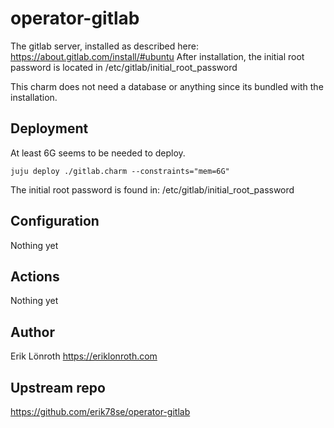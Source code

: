# operator-gitlab
  The gitlab server, installed as described here: https://about.gitlab.com/install/#ubuntu
  After installation, the initial root password is located in /etc/gitlab/initial_root_password

This charm does not need a database or anything since its bundled with the installation.


## Deployment

At least 6G seems to be needed to deploy.

    juju deploy ./gitlab.charm --constraints="mem=6G"

The initial root password is found in: /etc/gitlab/initial_root_password

## Configuration
Nothing yet

## Actions
Nothing yet

## Author
Erik Lönroth https://eriklonroth.com

## Upstream repo
https://github.com/erik78se/operator-gitlab
